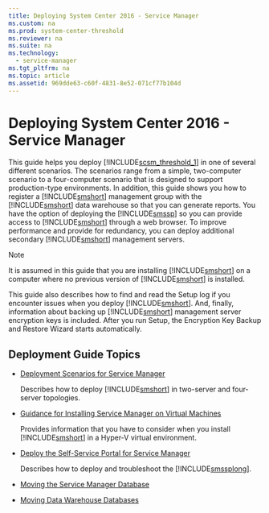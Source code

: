 ```yaml
---
title: Deploying System Center 2016 - Service Manager
ms.custom: na
ms.prod: system-center-threshold
ms.reviewer: na
ms.suite: na
ms.technology: 
  - service-manager
ms.tgt_pltfrm: na
ms.topic: article
ms.assetid: 969dde63-c60f-4831-8e52-071cf77b104d
---
```

# Deploying System Center 2016 - Service Manager
This guide helps you deploy [!INCLUDE[scsm_threshold_1](./Token/scsm_threshold_1_md.md)] in one of several different scenarios. The scenarios range from a simple, two\-computer scenario to a four\-computer scenario that is designed to support production\-type environments. In addition, this guide shows you how to register a [!INCLUDE[smshort](./Token/smshort_md.md)] management group with the [!INCLUDE[smshort](./Token/smshort_md.md)] data warehouse so that you can generate reports. You have the option of deploying the [!INCLUDE[smssp](./Token/smssp_md.md)] so you can provide access to [!INCLUDE[smshort](./Token/smshort_md.md)] through a web browser. To improve performance and provide for redundancy, you can deploy additional secondary [!INCLUDE[smshort](./Token/smshort_md.md)] management servers.

> [!NOTE]
> It is assumed in this guide that you are installing [!INCLUDE[smshort](./Token/smshort_md.md)] on a computer where no previous version of [!INCLUDE[smshort](./Token/smshort_md.md)] is installed.

This guide also describes how to find and read the Setup log if you encounter issues when you deploy [!INCLUDE[smshort](./Token/smshort_md.md)]. And, finally, information about backing up [!INCLUDE[smshort](./Token/smshort_md.md)] management server encryption keys is included. After you run Setup, the Encryption Key Backup and Restore Wizard starts automatically.

## Deployment Guide Topics

-   [Deployment Scenarios for Service Manager](./Deployment-Scenarios-for-Service-Manager.md)

    Describes how to deploy [!INCLUDE[smshort](./Token/smshort_md.md)] in two\-server and four\-server topologies.

-   [Guidance for Installing Service Manager on Virtual Machines](./Guidance-for-Installing-Service-Manager-on-Virtual-Machines.md)

    Provides information that you have to consider when you install [!INCLUDE[smshort](./Token/smshort_md.md)] in a Hyper\-V virtual environment.

-   [Deploy the Self-Service Portal for Service Manager](./Deploy-the-Self-Service-Portal-for-Service-Manager.md)

    Describes how to deploy and troubleshoot the [!INCLUDE[smssplong](./Token/smssplong_md.md)].

-   [Moving the Service Manager Database](./Moving-the-Service-Manager-Database.md)

-   [Moving Data Warehouse Databases](./Moving-Data-Warehouse-Databases.md)



